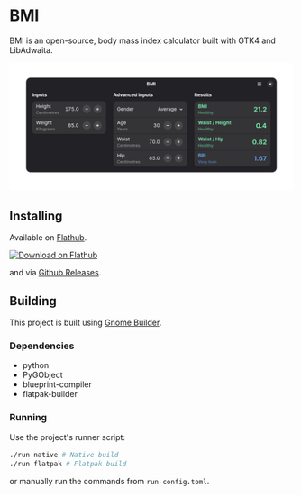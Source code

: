 <h1>BMI</h1>

BMI is an open-source, body mass index calculator built with GTK4 and LibAdwaita.

<img width='640' alt='Download on Flathub' src='screenshots/advanced-dark.png'/>

<p>
<h2>Installing</h2>
<p>
Available on <a href='https://flathub.org/apps/details/io.github.philippkosarev.bmi'>Flathub</a>.
</a>
<p>
<a href='https://flathub.org/apps/details/io.github.philippkosarev.bmi'>
<img width='176' alt='Download on Flathub' src='https://flathub.org/api/badge?locale=en' />
</a>
</p>
and via <a href='https://github.com/PhilippKosarev/bmi/releases'>Github Releases</a>.
</p>

<p>
<h2>Building</h2>
This project is built using <a href='https://apps.gnome.org/en-GB/Builder'>Gnome Builder</a>.

<h3>Dependencies</h3>

- python
- PyGObject
- blueprint-compiler
- flatpak-builder

<h3>Running</h3>

Use the project's runner script:
```sh
./run native # Native build
./run flatpak # Flatpak build
```
or manually run the commands from `run-config.toml`.